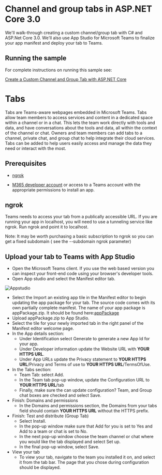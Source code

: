 # Channel and group tabs in ASP.NET Core 3.0

We'll walk-through creating a custom channel/group tab with C# and ASP.Net Core 3.0. We'll also use App Studio for Microsoft Teams to finalize your app manifest and deploy your tab to Teams.

## Running the sample

For complete instructions on running this sample see:

[Create a Custom Channel and Group Tab with ASP.NET Core](https://docs.microsoft.com/microsoftteams/platform/tabs/quickstarts/create-channel-group-tab-dotnet-core)

# Tabs

Tabs are Teams-aware webpages embedded in Microsoft Teams. Tabs allow team members to access services and content in a dedicated space within a channel or in a chat. This lets the team work directly with tools and data, and have conversations about the tools and data, all within the context of the channel or chat.
Owners and team members can add tabs to a channel, private chat, and group chat to help integrate their cloud services. Tabs can be added to help users easily access and manage the data they need or interact with the most. 

## Prerequisites

-  [ngrok](https://ngrok.com/)

-  [M365 developer account](https://docs.microsoft.com/en-us/microsoftteams/platform/concepts/build-and-test/prepare-your-o365-tenant) or access to a Teams account with the appropriate permissions to install an app.


## ngrok

Teams needs to access your tab from a publically accessible URL. If you are running your app in localhost, you will need to use a tunneling service like ngrok. Run ngrok and point it to localhost.

Note: It may be worth purchasing a basic subscription to ngrok so you can get a fixed subdomain ( see the --subdomain ngrok parameter)


## Upload your tab to Teams with App Studio
- Open the Microsoft Teams client. If you use the web based version you can inspect your front-end code using your browser's developer tools.
- Open App studio and select the Manifest editor tab.

![Appstudio](./images/appstudio.PNG)
- Select the Import an existing app tile in the Manifest editor to begin updating the app package for your tab. The source code comes with its own partially complete manifest. The name of your app package is appPackage.zip. It should be found here:[appPackage](./appPackage)
- Upload appPackage.zip to App Studio.
- Select the tile for your newly imported tab in the right panel of the Manifest editor welcome page.
- In the App details section:
    - Under Identification select Generate to generate a new App Id for your app.
    - Under Developer information update the Website URL with __YOUR HTTPS URL__.
    - Under App URLs update the Privacy statement to __YOUR HTTPS URL__/Privacy and Terms of use to __YOUR HTTPS URL__/TermsOfUse.
- In the Tabs section:
    - Team Tab: select Add.
    - In the Team tab pop-up window, update the Configuration URL to __YOUR HTTPS URL__/tab
    - Finally, make sure the can update configuration? Team, and Group chat boxes are checked and select Save.
- Finish: Domains and permissions
    - In the Domains and permissions section, the Domains from your tabs field should contain __YOUR HTTPS URL__ without the HTTPS prefix.
- Finish: Test and distribute (Group Tab)
    - Select Install.
    - In the pop-up window make sure that Add for you is set to Yes and Add to a team or chat is set to No.
    - In the next pop-up window choose the team channel or chat where you would like the tab displayed and select Set up.
    - In the final pop-up window,  select Save.
- View your tab
    - To view your tab, navigate to the team you installed it on, and select it from the tab bar. The page that you chose during configuration should be displayed.


